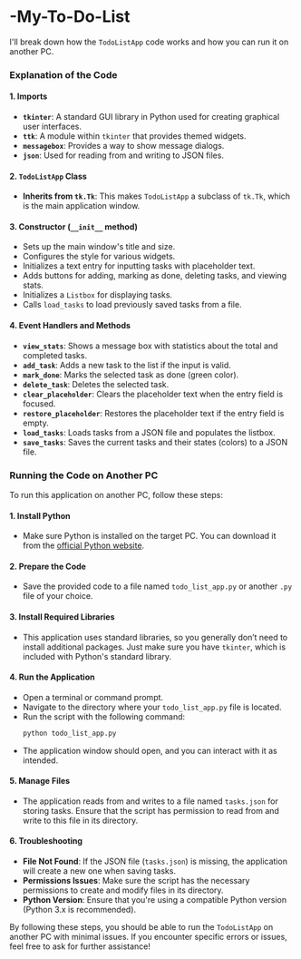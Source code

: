 # -My-To-Do-List
I'll break down how the `TodoListApp` code works and how you can run it on another PC.

### Explanation of the Code

#### 1. **Imports**
   - **`tkinter`**: A standard GUI library in Python used for creating graphical user interfaces.
   - **`ttk`**: A module within `tkinter` that provides themed widgets.
   - **`messagebox`**: Provides a way to show message dialogs.
   - **`json`**: Used for reading from and writing to JSON files.

#### 2. **`TodoListApp` Class**
   - **Inherits from `tk.Tk`**: This makes `TodoListApp` a subclass of `tk.Tk`, which is the main application window.

#### 3. **Constructor (`__init__` method)**
   - Sets up the main window's title and size.
   - Configures the style for various widgets.
   - Initializes a text entry for inputting tasks with placeholder text.
   - Adds buttons for adding, marking as done, deleting tasks, and viewing stats.
   - Initializes a `Listbox` for displaying tasks.
   - Calls `load_tasks` to load previously saved tasks from a file.

#### 4. **Event Handlers and Methods**
   - **`view_stats`**: Shows a message box with statistics about the total and completed tasks.
   - **`add_task`**: Adds a new task to the list if the input is valid.
   - **`mark_done`**: Marks the selected task as done (green color).
   - **`delete_task`**: Deletes the selected task.
   - **`clear_placeholder`**: Clears the placeholder text when the entry field is focused.
   - **`restore_placeholder`**: Restores the placeholder text if the entry field is empty.
   - **`load_tasks`**: Loads tasks from a JSON file and populates the listbox.
   - **`save_tasks`**: Saves the current tasks and their states (colors) to a JSON file.

### Running the Code on Another PC

To run this application on another PC, follow these steps:

#### 1. **Install Python**
   - Make sure Python is installed on the target PC. You can download it from the [official Python website](https://www.python.org/downloads/).

#### 2. **Prepare the Code**
   - Save the provided code to a file named `todo_list_app.py` or another `.py` file of your choice.

#### 3. **Install Required Libraries**
   - This application uses standard libraries, so you generally don’t need to install additional packages. Just make sure you have `tkinter`, which is included with Python's standard library.

#### 4. **Run the Application**
   - Open a terminal or command prompt.
   - Navigate to the directory where your `todo_list_app.py` file is located.
   - Run the script with the following command:
     ```bash
     python todo_list_app.py
     ```
   - The application window should open, and you can interact with it as intended.

#### 5. **Manage Files**
   - The application reads from and writes to a file named `tasks.json` for storing tasks. Ensure that the script has permission to read from and write to this file in its directory.

#### 6. **Troubleshooting**
   - **File Not Found**: If the JSON file (`tasks.json`) is missing, the application will create a new one when saving tasks.
   - **Permissions Issues**: Make sure the script has the necessary permissions to create and modify files in its directory.
   - **Python Version**: Ensure that you're using a compatible Python version (Python 3.x is recommended).

By following these steps, you should be able to run the `TodoListApp` on another PC with minimal issues. If you encounter specific errors or issues, feel free to ask for further assistance!
